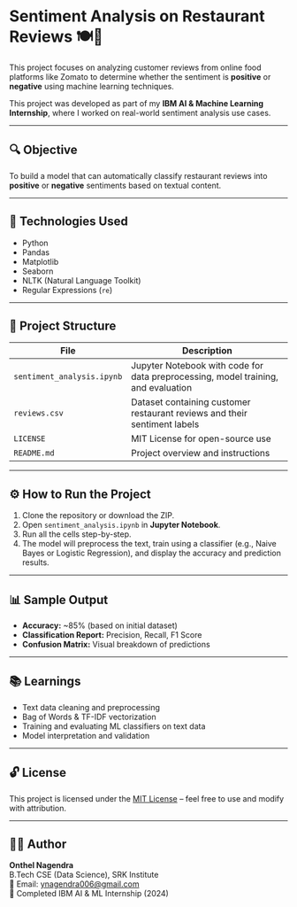 # Sentiment Analysis on Restaurant Reviews 🍽️🧠

This project focuses on analyzing customer reviews from online food platforms like Zomato to determine whether the sentiment is **positive** or **negative** using machine learning techniques.

This project was developed as part of my **IBM AI & Machine Learning Internship**, where I worked on real-world sentiment analysis use cases.

---

## 🔍 Objective

To build a model that can automatically classify restaurant reviews into **positive** or **negative** sentiments based on textual content.

---

## 🧰 Technologies Used

- Python
- Pandas
- Matplotlib
- Seaborn
- NLTK (Natural Language Toolkit)
- Regular Expressions (`re`)

---

## 📁 Project Structure

| File | Description |
|------|-------------|
| `sentiment_analysis.ipynb` | Jupyter Notebook with code for data preprocessing, model training, and evaluation |
| `reviews.csv`              | Dataset containing customer restaurant reviews and their sentiment labels |
| `LICENSE`                  | MIT License for open-source use |
| `README.md`                | Project overview and instructions |

---

## ⚙️ How to Run the Project

1. Clone the repository or download the ZIP.
2. Open `sentiment_analysis.ipynb` in **Jupyter Notebook**.
3. Run all the cells step-by-step.
4. The model will preprocess the text, train using a classifier (e.g., Naive Bayes or Logistic Regression), and display the accuracy and prediction results.

---

## 📊 Sample Output

- **Accuracy:** ~85% (based on initial dataset)
- **Classification Report:** Precision, Recall, F1 Score
- **Confusion Matrix:** Visual breakdown of predictions

---

## 📚 Learnings

- Text data cleaning and preprocessing
- Bag of Words & TF-IDF vectorization
- Training and evaluating ML classifiers on text data
- Model interpretation and validation

---

## 🔓 License

This project is licensed under the [MIT License](LICENSE) – feel free to use and modify with attribution.

---

## 🙋‍♂️ Author

**Onthel Nagendra**  
B.Tech CSE (Data Science), SRK Institute  
📧 Email: ynagendra006@gmail.com  
💼 Completed IBM AI & ML Internship (2024)  
